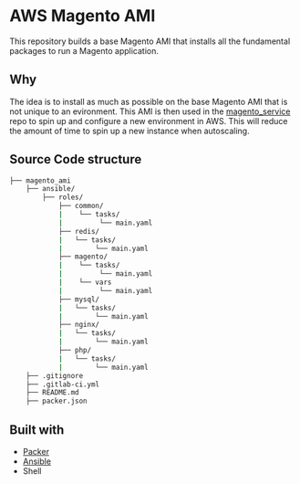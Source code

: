 # AWS Magento AMI

This repository builds a base Magento AMI that installs all the fundamental packages to run a Magento application.

## Why

The idea is to install as much as possible on the base Magento AMI that is not unique to an evironment. This AMI is then used in the [magento_service](https://gitlab.com/evesleep/infrastructure/magento/magento-service) repo to spin up and configure a new environment in AWS. This will reduce the amount of time to spin up a new instance when autoscaling.

## Source Code structure

```bash
├── magento_ami
    ├── ansible/
        ├── roles/
            ├── common/
            |    └── tasks/
            |         └── main.yaml
            ├── redis/
            |   └── tasks/
            |        └── main.yaml
            ├── magento/
            |    └── tasks/
            |         └── main.yaml
            |    └── vars
            |         └── main.yaml
            ├── mysql/
            |   └── tasks/
            |        └── main.yaml
            ├── nginx/
            |   └── tasks/
            |        └── main.yaml
            ├── php/
            |   └── tasks/
            |        └── main.yaml
    ├── .gitignore
    ├── .gitlab-ci.yml
    ├── README.md
    ├── packer.json
```

## Built with

* [Packer](https://www.packer.io/)
* [Ansible](https://www.ansible.com/)
* Shell
